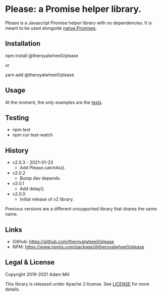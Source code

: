 # Please: a Promise helper library.
Please is a Javascript Promise helper library with no dependencies. It is meant to be used alongside [native Promises](https://developer.mozilla.org/en-US/docs/Web/JavaScript/Reference/Global_Objects/Promise).


## Installation
npm install @theroyalwhee0/please

*or*

yarn add @theroyalwhee0/please


## Usage
At the moment, the only examples are the [tests](https://github.com/theroyalwhee0/please/tree/master/test).


## Testing
- npm test
- npm run test-watch


## History
- v2.0.3 - 2021-01-23
  - Add Please.catchAs().
- v2.0.2
  - Bump dev depends.
- v2.0.1
  - Add delay().
- v2.0.0
  - Initial release of v2 library.

Previous versions are a different unsupported library that shares the same name.


## Links
- GitHub: https://github.com/theroyalwhee0/please
- NPM: https://www.npmjs.com/package/@theroyalwhee0/please


## Legal & License
Copyright 2019-2021 Adam Mill

This library is released under Apache 2 license. See [LICENSE](https://github.com/theroyalwhee0/please/blob/master/LICENSE) for more details.
